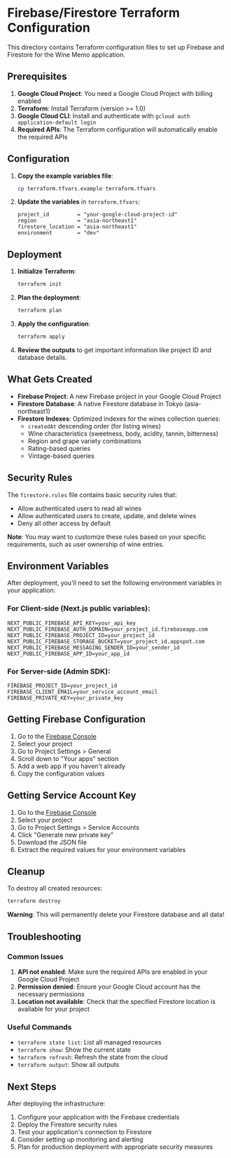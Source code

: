 # Firebase/Firestore Terraform Configuration

This directory contains Terraform configuration files to set up Firebase and Firestore for the Wine Memo application.

## Prerequisites

1. **Google Cloud Project**: You need a Google Cloud Project with billing enabled
2. **Terraform**: Install Terraform (version >= 1.0)
3. **Google Cloud CLI**: Install and authenticate with `gcloud auth application-default login`
4. **Required APIs**: The Terraform configuration will automatically enable the required APIs

## Configuration

1. **Copy the example variables file**:
   ```bash
   cp terraform.tfvars.example terraform.tfvars
   ```

2. **Update the variables** in `terraform.tfvars`:
   ```hcl
   project_id         = "your-google-cloud-project-id"
   region             = "asia-northeast1"
   firestore_location = "asia-northeast1"
   environment        = "dev"
   ```

## Deployment

1. **Initialize Terraform**:
   ```bash
   terraform init
   ```

2. **Plan the deployment**:
   ```bash
   terraform plan
   ```

3. **Apply the configuration**:
   ```bash
   terraform apply
   ```

4. **Review the outputs** to get important information like project ID and database details.

## What Gets Created

- **Firebase Project**: A new Firebase project in your Google Cloud Project
- **Firestore Database**: A native Firestore database in Tokyo (asia-northeast1)
- **Firestore Indexes**: Optimized indexes for the wines collection queries:
  - `createdAt` descending order (for listing wines)
  - Wine characteristics (sweetness, body, acidity, tannin, bitterness)
  - Region and grape variety combinations
  - Rating-based queries
  - Vintage-based queries

## Security Rules

The `firestore.rules` file contains basic security rules that:
- Allow authenticated users to read all wines
- Allow authenticated users to create, update, and delete wines
- Deny all other access by default

**Note**: You may want to customize these rules based on your specific requirements, such as user ownership of wine entries.

## Environment Variables

After deployment, you'll need to set the following environment variables in your application:

### For Client-side (Next.js public variables):
```
NEXT_PUBLIC_FIREBASE_API_KEY=your_api_key
NEXT_PUBLIC_FIREBASE_AUTH_DOMAIN=your_project_id.firebaseapp.com
NEXT_PUBLIC_FIREBASE_PROJECT_ID=your_project_id
NEXT_PUBLIC_FIREBASE_STORAGE_BUCKET=your_project_id.appspot.com
NEXT_PUBLIC_FIREBASE_MESSAGING_SENDER_ID=your_sender_id
NEXT_PUBLIC_FIREBASE_APP_ID=your_app_id
```

### For Server-side (Admin SDK):
```
FIREBASE_PROJECT_ID=your_project_id
FIREBASE_CLIENT_EMAIL=your_service_account_email
FIREBASE_PRIVATE_KEY=your_private_key
```

## Getting Firebase Configuration

1. Go to the [Firebase Console](https://console.firebase.google.com/)
2. Select your project
3. Go to Project Settings > General
4. Scroll down to "Your apps" section
5. Add a web app if you haven't already
6. Copy the configuration values

## Getting Service Account Key

1. Go to the [Firebase Console](https://console.firebase.google.com/)
2. Select your project
3. Go to Project Settings > Service Accounts
4. Click "Generate new private key"
5. Download the JSON file
6. Extract the required values for your environment variables

## Cleanup

To destroy all created resources:
```bash
terraform destroy
```

**Warning**: This will permanently delete your Firestore database and all data!

## Troubleshooting

### Common Issues

1. **API not enabled**: Make sure the required APIs are enabled in your Google Cloud Project
2. **Permission denied**: Ensure your Google Cloud account has the necessary permissions
3. **Location not available**: Check that the specified Firestore location is available for your project

### Useful Commands

- `terraform state list`: List all managed resources
- `terraform show`: Show the current state
- `terraform refresh`: Refresh the state from the cloud
- `terraform output`: Show all outputs

## Next Steps

After deploying the infrastructure:

1. Configure your application with the Firebase credentials
2. Deploy the Firestore security rules
3. Test your application's connection to Firestore
4. Consider setting up monitoring and alerting
5. Plan for production deployment with appropriate security measures 